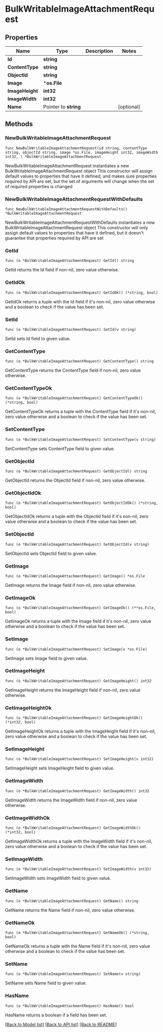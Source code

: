 # BulkWritableImageAttachmentRequest

## Properties

Name | Type | Description | Notes
------------ | ------------- | ------------- | -------------
**Id** | **string** |  | 
**ContentType** | **string** |  | 
**ObjectId** | **string** |  | 
**Image** | ***os.File** |  | 
**ImageHeight** | **int32** |  | 
**ImageWidth** | **int32** |  | 
**Name** | Pointer to **string** |  | [optional] 

## Methods

### NewBulkWritableImageAttachmentRequest

`func NewBulkWritableImageAttachmentRequest(id string, contentType string, objectId string, image *os.File, imageHeight int32, imageWidth int32, ) *BulkWritableImageAttachmentRequest`

NewBulkWritableImageAttachmentRequest instantiates a new BulkWritableImageAttachmentRequest object
This constructor will assign default values to properties that have it defined,
and makes sure properties required by API are set, but the set of arguments
will change when the set of required properties is changed

### NewBulkWritableImageAttachmentRequestWithDefaults

`func NewBulkWritableImageAttachmentRequestWithDefaults() *BulkWritableImageAttachmentRequest`

NewBulkWritableImageAttachmentRequestWithDefaults instantiates a new BulkWritableImageAttachmentRequest object
This constructor will only assign default values to properties that have it defined,
but it doesn't guarantee that properties required by API are set

### GetId

`func (o *BulkWritableImageAttachmentRequest) GetId() string`

GetId returns the Id field if non-nil, zero value otherwise.

### GetIdOk

`func (o *BulkWritableImageAttachmentRequest) GetIdOk() (*string, bool)`

GetIdOk returns a tuple with the Id field if it's non-nil, zero value otherwise
and a boolean to check if the value has been set.

### SetId

`func (o *BulkWritableImageAttachmentRequest) SetId(v string)`

SetId sets Id field to given value.


### GetContentType

`func (o *BulkWritableImageAttachmentRequest) GetContentType() string`

GetContentType returns the ContentType field if non-nil, zero value otherwise.

### GetContentTypeOk

`func (o *BulkWritableImageAttachmentRequest) GetContentTypeOk() (*string, bool)`

GetContentTypeOk returns a tuple with the ContentType field if it's non-nil, zero value otherwise
and a boolean to check if the value has been set.

### SetContentType

`func (o *BulkWritableImageAttachmentRequest) SetContentType(v string)`

SetContentType sets ContentType field to given value.


### GetObjectId

`func (o *BulkWritableImageAttachmentRequest) GetObjectId() string`

GetObjectId returns the ObjectId field if non-nil, zero value otherwise.

### GetObjectIdOk

`func (o *BulkWritableImageAttachmentRequest) GetObjectIdOk() (*string, bool)`

GetObjectIdOk returns a tuple with the ObjectId field if it's non-nil, zero value otherwise
and a boolean to check if the value has been set.

### SetObjectId

`func (o *BulkWritableImageAttachmentRequest) SetObjectId(v string)`

SetObjectId sets ObjectId field to given value.


### GetImage

`func (o *BulkWritableImageAttachmentRequest) GetImage() *os.File`

GetImage returns the Image field if non-nil, zero value otherwise.

### GetImageOk

`func (o *BulkWritableImageAttachmentRequest) GetImageOk() (**os.File, bool)`

GetImageOk returns a tuple with the Image field if it's non-nil, zero value otherwise
and a boolean to check if the value has been set.

### SetImage

`func (o *BulkWritableImageAttachmentRequest) SetImage(v *os.File)`

SetImage sets Image field to given value.


### GetImageHeight

`func (o *BulkWritableImageAttachmentRequest) GetImageHeight() int32`

GetImageHeight returns the ImageHeight field if non-nil, zero value otherwise.

### GetImageHeightOk

`func (o *BulkWritableImageAttachmentRequest) GetImageHeightOk() (*int32, bool)`

GetImageHeightOk returns a tuple with the ImageHeight field if it's non-nil, zero value otherwise
and a boolean to check if the value has been set.

### SetImageHeight

`func (o *BulkWritableImageAttachmentRequest) SetImageHeight(v int32)`

SetImageHeight sets ImageHeight field to given value.


### GetImageWidth

`func (o *BulkWritableImageAttachmentRequest) GetImageWidth() int32`

GetImageWidth returns the ImageWidth field if non-nil, zero value otherwise.

### GetImageWidthOk

`func (o *BulkWritableImageAttachmentRequest) GetImageWidthOk() (*int32, bool)`

GetImageWidthOk returns a tuple with the ImageWidth field if it's non-nil, zero value otherwise
and a boolean to check if the value has been set.

### SetImageWidth

`func (o *BulkWritableImageAttachmentRequest) SetImageWidth(v int32)`

SetImageWidth sets ImageWidth field to given value.


### GetName

`func (o *BulkWritableImageAttachmentRequest) GetName() string`

GetName returns the Name field if non-nil, zero value otherwise.

### GetNameOk

`func (o *BulkWritableImageAttachmentRequest) GetNameOk() (*string, bool)`

GetNameOk returns a tuple with the Name field if it's non-nil, zero value otherwise
and a boolean to check if the value has been set.

### SetName

`func (o *BulkWritableImageAttachmentRequest) SetName(v string)`

SetName sets Name field to given value.

### HasName

`func (o *BulkWritableImageAttachmentRequest) HasName() bool`

HasName returns a boolean if a field has been set.


[[Back to Model list]](../README.md#documentation-for-models) [[Back to API list]](../README.md#documentation-for-api-endpoints) [[Back to README]](../README.md)



